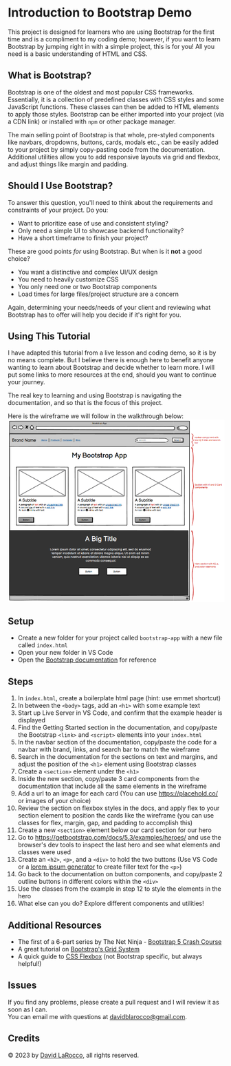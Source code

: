 # Introduction to Bootstrap Demo

This project is designed for learners who are using Bootstrap for the first time and is a compliment to my coding demo; however, if you want to learn Bootstrap by jumping right in with a simple project, this is for you!  All you need is a basic understanding of HTML and CSS.

## What is Bootstrap?
Bootstrap is one of the oldest and most popular CSS frameworks.  Essentially, it is a collection of predefined classes with CSS styles and some JavaScript functions.  These classes can then be added to HTML elements to apply those styles. Bootstrap can be either imported into your project (via a CDN link) or installed with `npm` or other package manager.

The main selling point of Bootstrap is that whole, pre-styled components like navbars, dropdowns, buttons, cards, modals etc., can be easily added to your project by simply copy-pasting code from the documentation.  Additional utilities allow you to add responsive layouts via grid and flexbox, and adjust things like margin and padding.

## Should I Use Bootstrap?
To answer this question, you'll need to think about the requirements and constraints of your project.  Do you:
* Want to prioritize ease of use and consistent styling?
* Only need a simple UI to showcase backend functionality?
* Have a short timeframe to finish your project?

These are good points *for* using Bootstrap.  But when is it **not** a good choice?
* You want a distinctive and complex UI/UX design
* You need to heavily customize CSS
* You only need one or two Bootstrap components
* Load times for large files/project structure are a concern

Again, determining your needs/needs of your client and reviewing what Bootstrap has to offer will help you decide if it's right for you.

## Using This Tutorial
I have adapted this tutorial from a live lesson and coding demo, so it is by no means complete. But I believe there is enough here to benefit anyone wanting to learn about Bootstrap and decide whether to learn more.  I will put some links to more resources at the end, should you want to continue your journey.

The real key to learning and using Bootstrap is navigating the documentation, and so that is the focus of this project.

Here is the wireframe we will follow in the walkthrough below:
![Wireframe of Bootstrap project](./bootstrap-wireframe.png)

## Setup
* Create a new folder for your project called `bootstrap-app` with a new file called `index.html`
* Open your new folder in VS Code
* Open the [Bootstrap documentation](https://getbootstrap.com/docs/5.3/getting-started/introduction/) for reference

## Steps 
1. In `index.html`, create a boilerplate html page (hint: use emmet shortcut)
2. In between the `<body>` tags, add an `<h1>` with some example text
3. Start up Live Server in VS Code, and confirm that the example header is displayed
4. Find the Getting Started section in the documentation, and copy/paste the Bootstrap `<link>` and `<script>` elements into your `index.html`
5. In the navbar section of the documentation, copy/paste the code for a navbar with brand, links, and search bar to match the wireframe
6. Search in the documentation for the sections on text and margins, and adjust the position of the `<h1>` element using Bootstrap classes
7. Create a `<section>` element under the `<h1>`
8. Inside the new section, copy/paste 3 card components from the documentation that include all the same elements in the wireframe
9. Add a url to an image for each card (You can use https://placehold.co/ or images of your choice) 
10. Review the section on flexbox styles in the docs, and apply flex to your section element to position the cards like the wireframe (you can use classes for flex, margin, gap, and padding to accomplish this)
11. Create a new `<section>` element below our card section for our hero
12. Go to https://getbootstrap.com/docs/5.3/examples/heroes/ and use the browser's dev tools to inspect the last hero and see what elements and classes were used 
13. Create an `<h2>`, `<p>`, and a `<div>` to hold the two buttons (Use VS Code or a [lorem ipsum generator](https://loremipsum.io/) to create filler text for the `<p>`)
14. Go back to the documentation on button components, and copy/paste 2 outline buttons in different colors within the `<div>`
15. Use the classes from the example in step 12 to style the elements in the hero
16. What else can you do?  Explore different components and utilities!

## Additional Resources
* The first of a 6-part series by The Net Ninja - [Bootstrap 5 Crash Course](https://youtu.be/O_9u1P5YjVc)
* A great tutorial on [Bootstrap's Grid System](https://youtu.be/Wqu-d_b3K-0)
* A quick guide to [CSS Flexbox](https://css-tricks.com/snippets/css/a-guide-to-flexbox/) (not Bootstrap specific, but always helpful!)

## Issues
If you find any problems, please create a pull request and I will review it as soon as I can.  
You can email me with questions at davidblarocco@gmail.com.

## Credits
&copy; 2023 by [David LaRocco](http://davidlarocco.dev), all rights reserved.